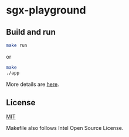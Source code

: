 # sgx-playground

## Build and run 

```bash
make run
```

or  

```bash
make
./app
```

More details are [here](https://github.com/intel/linux-sgx?tab=readme-ov-file#compile-and-run-the-code-samples-in-the-hardware-mode).

## License

[MIT](./LICENSE)  

Makefile also follows Intel Open Source License.  

